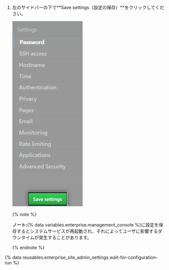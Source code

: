 1. 左のサイドバーの下で**Save settings（設定の保存）**をクリックしてください。

   ![{% data variables.enterprise.management_console %}の設定保存ボタンのスクリーンショット](/assets/images/enterprise/management-console/save-settings.png)

   {% note %}

   **ノート:**{% data variables.enterprise.management_console %}に設定を保存するとシステムサービスが再起動され、それによってユーザに影響するダウンタイムが発生することがあります。

   {% endnote %}

{% data reusables.enterprise_site_admin_settings.wait-for-configuration-run %}
